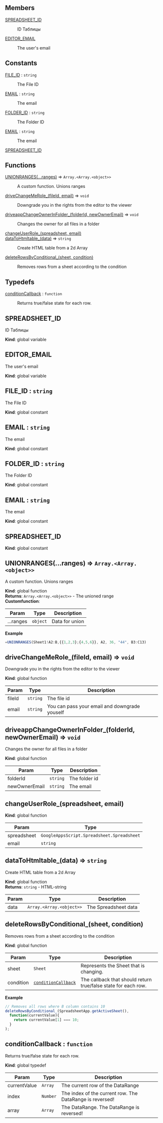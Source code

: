 ## Members

<dl>
<dt><a href="#SPREADSHEET_ID">SPREADSHEET_ID</a></dt>
<dd><p>ID Таблицы</p>
</dd>
<dt><a href="#EDITOR_EMAIL">EDITOR_EMAIL</a></dt>
<dd><p>The user&#39;s email</p>
</dd>
</dl>

## Constants

<dl>
<dt><a href="#FILE_ID">FILE_ID</a> : <code>string</code></dt>
<dd><p>The File ID</p>
</dd>
<dt><a href="#EMAIL">EMAIL</a> : <code>string</code></dt>
<dd><p>The email</p>
</dd>
<dt><a href="#FOLDER_ID">FOLDER_ID</a> : <code>string</code></dt>
<dd><p>The Folder ID</p>
</dd>
<dt><a href="#EMAIL">EMAIL</a> : <code>string</code></dt>
<dd><p>The email</p>
</dd>
<dt><a href="#SPREADSHEET_ID">SPREADSHEET_ID</a></dt>
<dd></dd>
</dl>

## Functions

<dl>
<dt><a href="#UNIONRANGES">UNIONRANGES(...ranges)</a> ⇒ <code>Array.&lt;Array.&lt;object&gt;&gt;</code></dt>
<dd><p>A custom function. Unions ranges</p>
</dd>
<dt><a href="#driveChangeMeRole_">driveChangeMeRole_(fileId, email)</a> ⇒ <code>void</code></dt>
<dd><p>Downgrade you in the rights from the editor to the viewer</p>
</dd>
<dt><a href="#driveappChangeOwnerInFolder_">driveappChangeOwnerInFolder_(folderId, newOwnerEmail)</a> ⇒ <code>void</code></dt>
<dd><p>Changes the owner for all files in a folder</p>
</dd>
<dt><a href="#changeUserRole_">changeUserRole_(spreadsheet, email)</a></dt>
<dd></dd>
<dt><a href="#dataToHtmltable_">dataToHtmltable_(data)</a> ⇒ <code>string</code></dt>
<dd><p>Create HTML table from a 2d Array</p>
</dd>
<dt><a href="#deleteRowsByConditional_">deleteRowsByConditional_(sheet, condition)</a></dt>
<dd><p>Removes rows from a sheet according to the condition</p>
</dd>
</dl>

## Typedefs

<dl>
<dt><a href="#conditionCallback">conditionCallback</a> : <code>function</code></dt>
<dd><p>Returns true/false state for each row.</p>
</dd>
</dl>

<a name="SPREADSHEET_ID"></a>

## SPREADSHEET_ID
ID Таблицы

**Kind**: global variable  
<a name="EDITOR_EMAIL"></a>

## EDITOR_EMAIL
The user's email

**Kind**: global variable  
<a name="FILE_ID"></a>

## FILE_ID : <code>string</code>
The File ID

**Kind**: global constant  
<a name="EMAIL"></a>

## EMAIL : <code>string</code>
The email

**Kind**: global constant  
<a name="FOLDER_ID"></a>

## FOLDER_ID : <code>string</code>
The Folder ID

**Kind**: global constant  
<a name="EMAIL"></a>

## EMAIL : <code>string</code>
The email

**Kind**: global constant  
<a name="SPREADSHEET_ID"></a>

## SPREADSHEET_ID
**Kind**: global constant  
<a name="UNIONRANGES"></a>

## UNIONRANGES(...ranges) ⇒ <code>Array.&lt;Array.&lt;object&gt;&gt;</code>
A custom function. Unions ranges

**Kind**: global function  
**Returns**: <code>Array.&lt;Array.&lt;object&gt;&gt;</code> - The unioned range  
**Customfunction**:   

| Param | Type | Description |
| --- | --- | --- |
| ...ranges | <code>object</code> | Data for union |

**Example**  
```js
=UNIONRANGES(Sheet1!A2:B,{{1,2,3};{4,5,6}}, A2, 36, "44", B3:C13)
```
<a name="driveChangeMeRole_"></a>

## driveChangeMeRole_(fileId, email) ⇒ <code>void</code>
Downgrade you in the rights from the editor to the viewer

**Kind**: global function  

| Param | Type | Description |
| --- | --- | --- |
| fileId | <code>string</code> | The file id |
| email | <code>string</code> | You can pass your email and downgrade youself |

<a name="driveappChangeOwnerInFolder_"></a>

## driveappChangeOwnerInFolder_(folderId, newOwnerEmail) ⇒ <code>void</code>
Changes the owner for all files in a folder

**Kind**: global function  

| Param | Type | Description |
| --- | --- | --- |
| folderId | <code>string</code> | The folder id |
| newOwnerEmail | <code>string</code> | The email |

<a name="changeUserRole_"></a>

## changeUserRole_(spreadsheet, email)
**Kind**: global function  

| Param | Type |
| --- | --- |
| spreadsheet | <code>GoogleAppsScript.Spreadsheet.Spreadsheet</code> | 
| email | <code>string</code> | 

<a name="dataToHtmltable_"></a>

## dataToHtmltable_(data) ⇒ <code>string</code>
Create HTML table from a 2d Array

**Kind**: global function  
**Returns**: <code>string</code> - HTML-string  

| Param | Type | Description |
| --- | --- | --- |
| data | <code>Array.&lt;Array.&lt;object&gt;&gt;</code> | The Spreadsheet data |

<a name="deleteRowsByConditional_"></a>

## deleteRowsByConditional_(sheet, condition)
Removes rows from a sheet according to the condition

**Kind**: global function  

| Param | Type | Description |
| --- | --- | --- |
| sheet | <code>Sheet</code> | Represents the Sheet that is changing. |
| condition | <code>[conditionCallback](#conditionCallback)</code> | The callback that should return true/false state for each row. |

**Example**  
```js
// Removes all rows where B column contains 10
deleteRowsByConditional_(SpreadsheetApp.getActiveSheet(),
  function(currentValue){
    return currentValue[1] === 10;
  }
);
```
<a name="conditionCallback"></a>

## conditionCallback : <code>function</code>
Returns true/false state for each row.

**Kind**: global typedef  

| Param | Type | Description |
| --- | --- | --- |
| currentValue | <code>Array</code> | The current row of the DataRange |
| index | <code>Number</code> | The index of the current row. The DataRange is reversed! |
| array | <code>Array</code> | The DataRange. The DataRange is reversed! |

